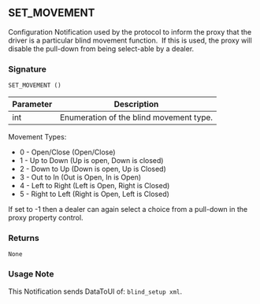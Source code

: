## SET\_MOVEMENT

Configuration Notification used by the protocol to inform the proxy that the driver is a particular blind movement function.  If this is used, the proxy will disable the pull-down from being select-able by a dealer.

### Signature

`SET_MOVEMENT ()`


| Parameter | Description |
| --- | --- |
| int | Enumeration of the blind  movement type. |

Movement Types:

- 0 - Open/Close (Open/Close)
- 1 - Up to Down (Up is open, Down is closed)
- 2 - Down to Up (Down is open, Up is Closed)
- 3 - Out to In (Out is Open, In is Open)
- 4 - Left to Right (Left is Open, Right is Closed)
- 5 - Right to Left (Right is Open, Left is Closed)

If set to -1 then a dealer can again select a choice from a pull-down in the proxy property control.


### Returns

`None`


### Usage Note

 This Notification sends DataToUI of: `blind_setup xml`.